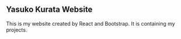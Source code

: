 ## Yasuko Kurata Website

This is my website created by React and Bootstrap. It is containing my projects.
